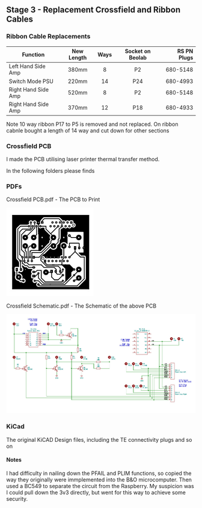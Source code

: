 ## Stage 3 - Replacement Crossfield and Ribbon Cables

### Ribbon Cable Replacements

| Function            | New Length    | Ways | Socket on Beolab   | RS PN Plugs   |
| ------------------- |:-------------:| :---:| :----------------: | ------------: |
| Left Hand Side Amp  | 380mm         | 8    | P2                 | 680-5148      |
| Switch Mode PSU     | 220mm         | 14   | P24                | 680-4993      |
| Right Hand Side Amp | 520mm         | 8    | P2                 | 680-5148      |
| Right Hand Side Amp | 370mm         | 12   | P18                | 680-4933      |

Note 10 way ribbon P17 to P5 is removed and not replaced. On ribbon cabnle bought a length of 14 way and cut down for other sections

### Crossfield PCB

I made the PCB utilising laser printer thermal transfer method. 

In the following folders please finds

### PDFs

Crossfield PCB.pdf - The PCB to Print

![Alt text](./Images/pcb.jpg?raw=true "PCB")

Crossfield Schematic.pdf - The Schematic of the above PCB

![Alt text](./Images/Schematic.jpg?raw=true "PCB")

### KiCad
The original KiCAD Design files, including the TE connectivity plugs and so on

#### Notes 
I had difficulty in nailing down the PFAIL and PLIM functions, so copied the way they originally were immplemented into the B&O microcomputer. Then used a BC549 to separate the circuit from the Raspberry. My suspicion was I could pull down the 3v3 directly, but went for this way to achieve some security.
 


